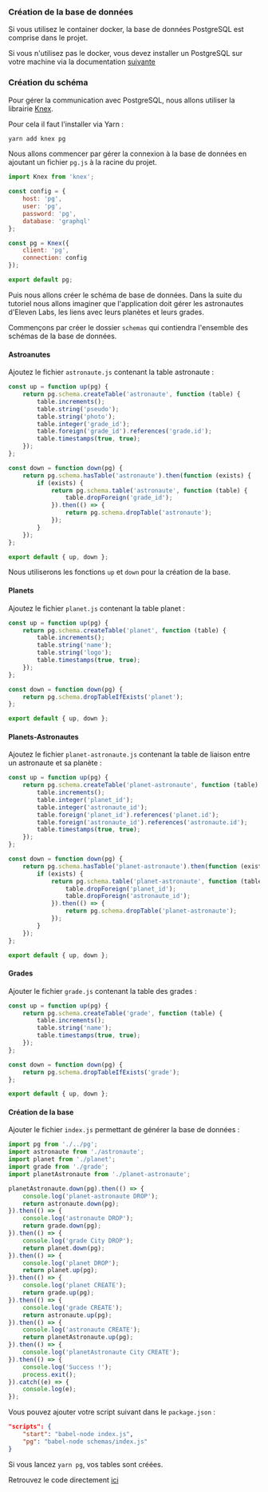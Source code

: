 ### Création de la base de données

Si vous utilisez le container docker, la base de données PostgreSQL est comprise dans le projet.

Si vous n'utilisez pas le docker, vous devez installer un PostgreSQL sur votre machine via la documentation [suivante](https://www.postgresql.org/download/)

### Création du schéma

Pour gérer la communication avec PostgreSQL, nous allons utiliser la librairie [Knex](http://knexjs.org/).

Pour cela il faut l'installer via Yarn :

```bash
yarn add knex pg
```

Nous allons commencer par gérer la connexion à la base de données en ajoutant un fichier `pg.js` à la racine du projet.

```javascript
import Knex from 'knex';

const config = {
    host: 'pg',
    user: 'pg',
    password: 'pg',
    database: 'graphql'
};

const pg = Knex({
    client: 'pg',
    connection: config
});

export default pg;
```

Puis nous allons créer le schéma de base de données. Dans la suite du tutoriel nous allons imaginer que l'application doit gérer les astronautes d'Eleven Labs, les liens avec leurs planètes et leurs grades.

Commençons par créer le dossier `schemas` qui contiendra l'ensemble des schémas de la base de données.

#### Astroanutes

Ajoutez le fichier `astronaute.js` contenant la table astronaute :

```javascript
const up = function up(pg) {
    return pg.schema.createTable('astronaute', function (table) {
        table.increments();
        table.string('pseudo');
        table.string('photo');
        table.integer('grade_id');
        table.foreign('grade_id').references('grade.id');
        table.timestamps(true, true);
    });
};

const down = function down(pg) {
    return pg.schema.hasTable('astronaute').then(function (exists) {
        if (exists) {
            return pg.schema.table('astronaute', function (table) {
                table.dropForeign('grade_id');
            }).then(() => {
                return pg.schema.dropTable('astronaute');
            });
        }
    });
};

export default { up, down };
```

Nous utiliserons les fonctions `up` et `down` pour la création de la base.

#### Planets

Ajoutez le fichier `planet.js` contenant la table planet :

```javascript
const up = function up(pg) {
    return pg.schema.createTable('planet', function (table) {
        table.increments();
        table.string('name');
        table.string('logo');
        table.timestamps(true, true);
    });
};

const down = function down(pg) {
    return pg.schema.dropTableIfExists('planet');
};

export default { up, down };
```

#### Planets-Astronautes

Ajoutez le fichier `planet-astronaute.js` contenant la table de liaison entre un astronaute et sa planète :

```javascript
const up = function up(pg) {
    return pg.schema.createTable('planet-astronaute', function (table) {
        table.increments();
        table.integer('planet_id');
        table.integer('astronaute_id');
        table.foreign('planet_id').references('planet.id');
        table.foreign('astronaute_id').references('astronaute.id');
        table.timestamps(true, true);
    });
};

const down = function down(pg) {
    return pg.schema.hasTable('planet-astronaute').then(function (exists) {
        if (exists) {
            return pg.schema.table('planet-astronaute', function (table) {
                table.dropForeign('planet_id');
                table.dropForeign('astronaute_id');
            }).then(() => {
                return pg.schema.dropTable('planet-astronaute');
            });
        }
    });
};

export default { up, down };
```

#### Grades

Ajouter le fichier `grade.js` contenant la table des grades :

```javascript
const up = function up(pg) {
    return pg.schema.createTable('grade', function (table) {
        table.increments();
        table.string('name');
        table.timestamps(true, true);
    });
};

const down = function down(pg) {
    return pg.schema.dropTableIfExists('grade');
};

export default { up, down };
```

#### Création de la base

Ajouter le fichier `index.js` permettant de générer la base de données :

```javascript
import pg from './../pg';
import astronaute from './astronaute';
import planet from './planet';
import grade from './grade';
import planetAstronaute from './planet-astronaute';

planetAstronaute.down(pg).then(() => {
    console.log('planet-astronaute DROP');
    return astronaute.down(pg);
}).then(() => {
    console.log('astronaute DROP');
    return grade.down(pg);
}).then(() => {
    console.log('grade City DROP');
    return planet.down(pg);
}).then(() => {
    console.log('planet DROP');
    return planet.up(pg);
}).then(() => {
    console.log('planet CREATE');
    return grade.up(pg);
}).then(() => {
    console.log('grade CREATE');
    return astronaute.up(pg);
}).then(() => {
    console.log('astronaute CREATE');
    return planetAstronaute.up(pg);
}).then(() => {
    console.log('planetAstronaute City CREATE');
}).then(() => {
    console.log('Success !');
    process.exit();
}).catch((e) => {
    console.log(e);
});
```

Vous pouvez ajouter votre script suivant dans le `package.json` :

```json
"scripts": {
    "start": "babel-node index.js",
    "pg": "babel-node schemas/index.js"
}
```

Si vous lancez `yarn pg`, vos tables sont créées.

Retrouvez le code directement [ici](https://github.com/duck-invaders/graphql-apollo/tree/codelabs-step2)
